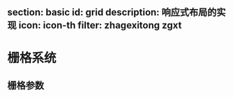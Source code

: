 ﻿section: basic
id: grid
description: 响应式布局的实现
icon: icon-th
filter: zhagexitong zgxt
---

# 栅格系统


## 栅格参数
